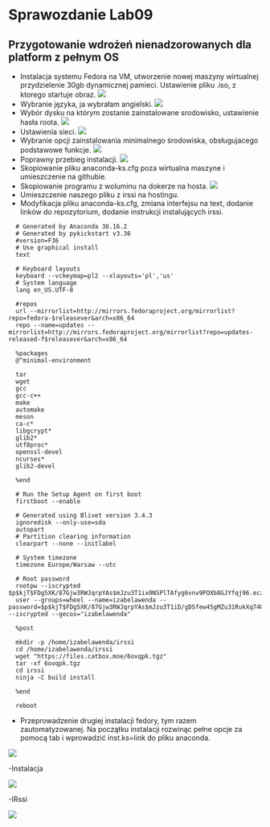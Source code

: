 # Sprawozdanie Lab09
## Przygotowanie wdrożeń nienadzorowanych dla platform z pełnym OS

- Instalacja systemu Fedora na VM, utworzenie nowej maszyny wirtualnej przydzielenie 30gb dynamicznej pamieci. Ustawienie pliku .iso, z ktorego startuje obraz.
![](https://github.com/InzynieriaOprogramowaniaAGH/MDO2022_S/blob/1406c4c5f6373522531cf3151109e128a7f28eac/INO/GCL02/IW402853/Lab09/ustawienie%20pamieci.png)
- Wybranie języka, ja wybrałam angielski.
![](https://github.com/InzynieriaOprogramowaniaAGH/MDO2022_S/blob/1406c4c5f6373522531cf3151109e128a7f28eac/INO/GCL02/IW402853/Lab09/wybranie%20jezyka.png)
- Wybór dysku na którym zostanie zainstalowane srodowisko, ustawienie hasła roota.
![](https://github.com/InzynieriaOprogramowaniaAGH/MDO2022_S/blob/1406c4c5f6373522531cf3151109e128a7f28eac/INO/GCL02/IW402853/Lab09/root%20haslo.png)
- Ustawienia sieci.
![](https://github.com/InzynieriaOprogramowaniaAGH/MDO2022_S/blob/1406c4c5f6373522531cf3151109e128a7f28eac/INO/GCL02/IW402853/Lab09/siec%20i%20nazwa%20komputera.png)
- Wybranie opcji zainstalowania minimalnego środowiska, obsługujacego podstawowe funkcje.
![](https://github.com/InzynieriaOprogramowaniaAGH/MDO2022_S/blob/1406c4c5f6373522531cf3151109e128a7f28eac/INO/GCL02/IW402853/Lab09/minimal%20install.png)
- Poprawny przebieg instalacji.
![](https://github.com/InzynieriaOprogramowaniaAGH/MDO2022_S/blob/1406c4c5f6373522531cf3151109e128a7f28eac/INO/GCL02/IW402853/Lab09/fedora%20zainstalowana.png)
- Skopiowanie pliku anaconda-ks.cfg poza wirtualna maszyne i umieszczenie na githubie.
- Skopiowanie programu z woluminu na dokerze na hosta.
![](https://github.com/InzynieriaOprogramowaniaAGH/MDO2022_S/blob/1406c4c5f6373522531cf3151109e128a7f28eac/INO/GCL02/IW402853/Lab09/paczka%20z%20programem.png)
- Umieszczenie naszego pliku z irssi na hostingu.
- Modyfikacja pliku anaconda-ks.cfg, zmiana interfejsu na text, dodanie linków do repozytorium, dodanie instrukcji instalujących irssi.
```
  # Generated by Anaconda 36.16.2
  # Generated by pykickstart v3.36
  #version=F36
  # Use graphical install
  text

  # Keyboard layouts
  keyboard --vckeymap=pl2 --xlayouts='pl','us'
  # System language
  lang en_US.UTF-8

  #repos
  url --mirrorlist=http://mirrors.fedoraproject.org/mirrorlist?repo=fedora-$releasever&arch=x86_64
  repo --name=updates --mirrorlist=http://mirrors.fedoraproject.org/mirrorlist?repo=updates-released-f$releasever&arch=x86_64

  %packages
  @^minimal-environment

  tar
  wget
  gcc
  gcc-c++
  make
  automake
  meson
  ca-c*
  libgcrypt*
  glib2*
  utf8proc*
  openssl-devel
  ncurses*
  glib2-devel

  %end

  # Run the Setup Agent on first boot
  firstboot --enable

  # Generated using Blivet version 3.4.3
  ignoredisk --only-use=sda
  autopart
  # Partition clearing information
  clearpart --none --initlabel

  # System timezone
  timezone Europe/Warsaw --utc

  # Root password
  rootpw --iscrypted $p$kjT$FDg5XK/87Gjw3RWJqrpYAs$mJzu3T1ix0NSPlTAfyg6vnv9POXb8GJYfqj96.eczQ/
  user --groups=wheel --name=izabelawenda --password=$p$kjT$FDg5XK/87Gjw3RWJqrpYAs$mJzu3T1iD/gDSfew45gMZu31RukXq74Giq9z --iscrypted --gecos="izabelawenda"

  %post

  mkdir -p /home/izabelawenda/irssi
  cd /home/izabelawenda/irssi
  wget "https://files.catbox.moe/6ovqpk.tgz"
  tar -xf 6ovqpk.tgz
  cd irssi
  ninja -C build install

  %end

  reboot
```
- Przeprowadzenie drugiej instalacji fedory, tym razem zautomatyzowanej. Na początku instalacji rozwinąc pełne opcje za pomocą tab i wprowadzić inst.ks=link do pliku anaconda.

![](https://github.com/InzynieriaOprogramowaniaAGH/MDO2022_S/blob/1406c4c5f6373522531cf3151109e128a7f28eac/INO/GCL02/IW402853/Lab09/druga%20instalacja%20fedora%20inst-ks.png)

-Instalacja

![](https://github.com/InzynieriaOprogramowaniaAGH/MDO2022_S/blob/1406c4c5f6373522531cf3151109e128a7f28eac/INO/GCL02/IW402853/Lab09/zaczecie%20instaalcji.png)

-IRssi

![](https://github.com/InzynieriaOprogramowaniaAGH/MDO2022_S/blob/1406c4c5f6373522531cf3151109e128a7f28eac/INO/GCL02/IW402853/Lab09/dzialajce%20irssii.png)

